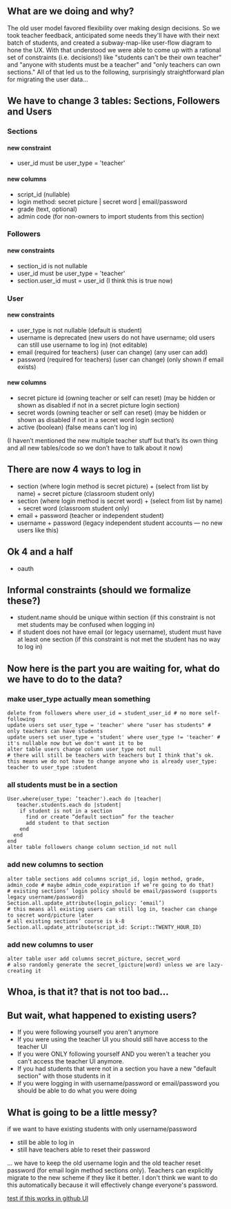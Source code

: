 ## What are we doing and why?

The old user model favored flexibility over making design
decisions. So we took teacher feedback, anticipated some needs they'll
have with their next batch of students, and created a subway-map-like
user-flow diagram to hone the UX. With that understood we were able to
come up with a rational set of constraints (i.e. decisions!) like
"students can't be their own teacher" and "anyone with students must
be a teacher" and "only teachers can own sections." All of that led us
to the following, surprisingly straightforward plan for migrating the
user data...

## We have to change 3 tables: Sections, Followers and Users

### Sections
#### new constraint
* user_id must be user_type = 'teacher'

#### new columns
* script_id (nullable)
* login method: secret picture | secret word | email/password
* grade (text, optional)
* admin code (for non-owners to import students from this section)

### Followers
#### new constraints
* section_id is not nullable
* user_id must be user_type = 'teacher'
* section.user_id must = user_id (I think this is true now)

### User
#### new constraints
* user_type is not nullable (default is student)
* username is deprecated (new users do not have username; old users can still use username to log in) (not editable)
* email (required for teachers) (user can change) (any user can add)
* password (required for teachers) (user can change) (only shown if email exists)
 
#### new columns
* secret picture id (owning teacher or self can reset) (may be hidden or shown as disabled if not in a secret picture login section)
* secret words (owning teacher or self can reset) (may be hidden or shown as disabled if not in a secret word login section)
* active (boolean) (false means can't log in)

(I haven’t mentioned the new multiple teacher stuff but that’s its own thing and all new tables/code so we don’t have to talk about it now)

## There are now 4 ways to log in
* section (where login method is secret picture) + (select from list by name) + secret picture (classroom student only)
* section (where login method is secret word) + (select from list by name) + secret word (classroom student only)
* email + password (teacher or independent student)
* username + password (legacy independent student accounts — no new users like this) 

## Ok 4 and a half
* oauth

## Informal constraints (should we formalize these?)
* student.name should be unique within section (if this constraint is not met students may be confused when logging in)
* if student does not have email (or legacy username), student must have at least one section (if this constraint is not met the student has no way to log in)

## Now here is the part you are waiting for, what do we have to do to the data?

### make user_type actually mean something
```
delete from followers where user_id = student_user_id # no more self-following
update users set user_type = 'teacher' where "user has students" # only teachers can have students
update users set user_type = 'student' where user_type != 'teacher' # it's nullable now but we don't want it to be
alter table users change column user_type not null
# there will still be teachers with teachers but I think that’s ok. this means we do not have to change anyone who is already user_type: teacher to user_type :student
```

### all students must be in a section
```
User.where(user_type: ’teacher').each do |teacher|
   teacher.students.each do |student|
    if student is not in a section
      find or create “default section” for the teacher
      add student to that section
    end
  end
end
alter table followers change column section_id not null
```

### add new columns to section

```
alter table sections add columns script_id, login method, grade, admin_code # maybe admin_code_expiration if we’re going to do that)
# existing sections’ login policy should be email/password (supports legacy username/password)
Section.all.update_attribute(login_policy: ‘email’)
# this means all existing users can still log in, teacher can change to secret word/picture later
# all existing sections’ course is k-8
Section.all.update_attribute(script_id: Script::TWENTY_HOUR_ID)
```

### add new columns to user
```
alter table user add columns secret_picture, secret_word
# also randomly generate the secret_(picture|word) unless we are lazy-creating it
```

## Whoa, is that it? that is not too bad...

## But wait, what happened to existing users?

* If you were following yourself you aren't anymore
* If you were using the teacher UI you should still have access to the teacher UI
* If you were ONLY following yourself AND you weren't a teacher you can't access the teacher UI anymore.
* If you had students that were not in a section you have a new "default section" with those students in it
* If you were logging in with username/password or email/password you should be able to do what you were doing

## What is going to be a little messy?

if we want to have existing students with only username/password
* still be able to log in
* still have teachers able to reset their password

... we have to keep the old username login and the old teacher reset
password (for email login method sections only). Teachers can
explicitly migrate to the new scheme if they like it better. I don't
think we want to do this automatically because it will effectively
change everyone's password.


[test if this works in github UI](account-management-api-v2.md)
